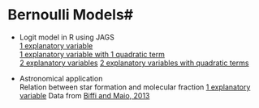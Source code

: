 # Bernoulli Models#

* Logit model in R using JAGS  
        [1 explanatory variable](https://github.com/RafaelSdeSouza/ADA8/blob/dbcb1894ab36f53a8b7ae135c2ab79b63ff9ca9a/Bernoulli/Ex1_Bernoulli_JAGS_x1.R)  
        [1 explanatory variable with 1 quadratic term](https://github.com/RafaelSdeSouza/ADA8/blob/dbcb1894ab36f53a8b7ae135c2ab79b63ff9ca9a/Bernoulli/Ex2_Bernoulli_x1_quadratic.R)  
        [2 explanatory variables](https://github.com/RafaelSdeSouza/ADA8/blob/56ce5e5f4b4cc52b9bea428a13af057d56dac522/Bernoulli/Ex3_Bernoulli_x1_x2.R)
        [2 explanatory variables with quadratic terms](https://github.com/RafaelSdeSouza/ADA8/blob/56ce5e5f4b4cc52b9bea428a13af057d56dac522/Bernoulli/Ex4_Bernoulli_x1_x2_quadratic.R)
 
* Astronomical application  
        Relation between star formation and molecular fraction
        [1 explanatory variable](https://github.com/RafaelSdeSouza/ADA8/blob/56ce5e5f4b4cc52b9bea428a13af057d56dac522/Bernoulli/Ex5_Bernoulli_JAGS_SFR.R)
        Data from [Biffi and Maio, 2013](http://adsabs.harvard.edu/cgi-bin/bib_query?arXiv:1309.2283)
        
